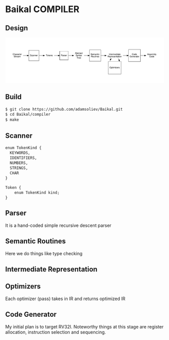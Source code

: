 # Baikal COMPILER

## Design

![Compiler Design](./assets/compiler_stages.png)

## Build
```bash
$ git clone https://github.com/adamsoliev/Baikal.git
$ cd Baikal/compiler 
$ make
```

## Scanner

```
enum TokenKind {
  KEYWORDS,
  IDENTIFIERS,
  NUMBERS,
  STRINGS,
  CHAR
}
```

```
Token {
    enum TokenKind kind;
}
```

## Parser 
It is a hand-coded simple recursive descent parser

## Semantic Routines
Here we do things like type checking

## Intermediate Representation


## Optimizers
Each optimizer (pass) takes in IR and returns optimized IR

## Code Generator
My initial plan is to target RV32I. 
Noteworthy things at this stage are register allocation, instruction selection and
sequencing.

